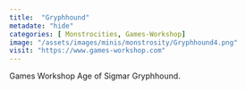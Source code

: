 ```yaml
---
title:  "Gryphhound"
metadate: "hide"
categories: [ Monstrocities, Games-Workshop]
image: "/assets/images/minis/monstrosity/Gryphhound4.png"
visit: "https://www.games-workshop.com"
---
```

Games Workshop Age of Sigmar Gryphhound.